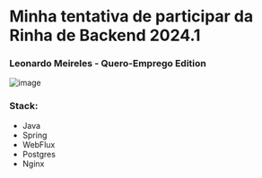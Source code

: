 # Minha tentativa de participar da Rinha de Backend 2024.1

### Leonardo Meireles - Quero-Emprego Edition

![image](https://github.com/LeonardoMeireles55/Desafio-Rinha-backend/assets/123477726/d65e0d78-0744-4e1a-9501-f5dfd0aab564)


### Stack:
- Java
- Spring 
- WebFlux
- Postgres
- Nginx
